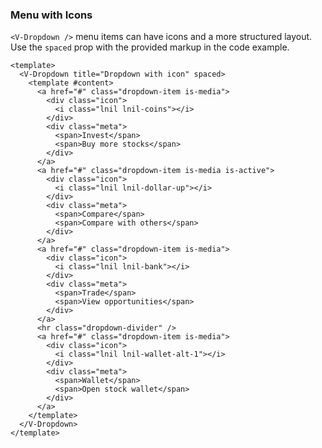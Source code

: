 ### Menu with Icons

`<V-Dropdown />` menu items can have icons and a more structured layout.
Use the `spaced` prop with the provided markup in the code example.

<!--code-->

```vue
<template>
  <V-Dropdown title="Dropdown with icon" spaced>
    <template #content>
      <a href="#" class="dropdown-item is-media">
        <div class="icon">
          <i class="lnil lnil-coins"></i>
        </div>
        <div class="meta">
          <span>Invest</span>
          <span>Buy more stocks</span>
        </div>
      </a>
      <a href="#" class="dropdown-item is-media is-active">
        <div class="icon">
          <i class="lnil lnil-dollar-up"></i>
        </div>
        <div class="meta">
          <span>Compare</span>
          <span>Compare with others</span>
        </div>
      </a>
      <a href="#" class="dropdown-item is-media">
        <div class="icon">
          <i class="lnil lnil-bank"></i>
        </div>
        <div class="meta">
          <span>Trade</span>
          <span>View opportunities</span>
        </div>
      </a>
      <hr class="dropdown-divider" />
      <a href="#" class="dropdown-item is-media">
        <div class="icon">
          <i class="lnil lnil-wallet-alt-1"></i>
        </div>
        <div class="meta">
          <span>Wallet</span>
          <span>Open stock wallet</span>
        </div>
      </a>
    </template>
  </V-Dropdown>
</template>
```

<!--/code-->

<!--example-->

<div class="field is-grouped">
  <div class="control">
    <V-Dropdown title="Dropdown with icon" spaced>
      <template #content>
        <a href="#" class="dropdown-item is-media">
          <div class="icon">
            <i class="lnil lnil-coins"></i>
          </div>
          <div class="meta">
            <span>Invest</span>
            <span>Buy more stocks</span>
          </div>
        </a>
        <a href="#" class="dropdown-item is-media is-active">
          <div class="icon">
            <i class="lnil lnil-dollar-up"></i>
          </div>
          <div class="meta">
            <span>Compare</span>
            <span>Compare with others</span>
          </div>
        </a>
        <a href="#" class="dropdown-item is-media">
          <div class="icon">
            <i class="lnil lnil-bank"></i>
          </div>
          <div class="meta">
            <span>Trade</span>
            <span>View opportunities</span>
          </div>
        </a>
        <hr class="dropdown-divider" />
        <a href="#" class="dropdown-item is-media">
          <div class="icon">
            <i class="lnil lnil-wallet-alt-1"></i>
          </div>
          <div class="meta">
            <span>Wallet</span>
            <span>Open stock wallet</span>
          </div>
        </a>
      </template>
    </V-Dropdown>
  </div>

  <div class="control">
    <V-Dropdown title="With unicons" spaced>
      <template #content>
        <a href="#" class="dropdown-item is-media">
          <div class="icon">
            <i class="iconify" data-icon="uil:pagelines"></i>
          </div>
          <div class="meta">
            <span>Invest</span>
            <span>Buy more stocks</span>
          </div>
        </a>
        <a href="#" class="dropdown-item is-media is-active">
          <div class="icon">
            <i class="iconify" data-icon="uil:meeting-board"></i>
          </div>
          <div class="meta">
            <span>Compare</span>
            <span>Compare with others</span>
          </div>
        </a>
        <a href="#" class="dropdown-item is-media">
          <div class="icon">
            <i class="iconify" data-icon="uil:social-distancing"></i>
          </div>
          <div class="meta">
            <span>Trade</span>
            <span>View opportunities</span>
          </div>
        </a>
        <hr class="dropdown-divider" />
        <a href="#" class="dropdown-item is-media">
          <div class="icon">
            <i class="iconify" data-icon="uil:palette"></i>
          </div>
          <div class="meta">
            <span>Wallet</span>
            <span>Open stock wallet</span>
          </div>
        </a>
      </template>
    </V-Dropdown>
  </div>
</div>

<!--/example-->
